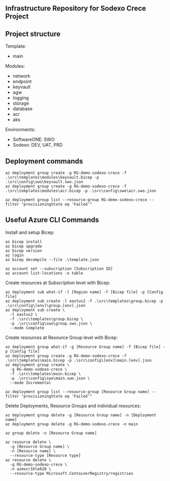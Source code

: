 Infrastructure Repository for Sodexo Crece Project
--------------------------------------------------

## Project structure

Template:

* main

Modules:

* network
* endpoint
* keyvault
* agw
* logging
* storage
* database
* acr
* aks

Environments:

* SoftwareONE: SWO
* Sodexo: DEV, UAT, PRD

## Deployment commands

```
az deployment group create -g RG-demo-sodexo-crece -f .\src\templates\modules\keyvault.bicep -p .\src\config\swo\keyvault.swo.json
az deployment group create -g RG-demo-sodexo-crece -f .\src\templates\modules\acr.bicep -p .\src\config\swo\acr.swo.json

az deployment group list --resource-group RG-demo-sodexo-crece --filter "provisioningState eq 'Failed'"
```

## Useful Azure CLI Commands

Install and setup Bicep:

```
az bicep install
az bicep upgrade
az bicep version
az login
az bicep decompile --file .\template.json

az account set --subscription [Subscription ID]
az account list-locations -o table
```

Create resources at Subscription level with Bicep:

```
az deployment sub what-if -l [Region name] -f [Bicep file] -p [Config file]
az deployment sub create -l eastus2 -f .\src\templates\group.bicep -p .\src\config\[env]\group.[env].json
az deployment sub create \
  -l eastus2 \
  -f .\src\templates\group.bicep \
  -p .\src\config\swo\group.swo.json \
  --mode Complete
```

Create resources at Resource Group level with Bicep:

```
az deployment group what-if -g [Resource Group name] -f [Bicep file] -p [Config file]
az deployment group create -g RG-demo-sodexo-crece -f .\src\templates\main.bicep -p .\src\config\[env]\main.[env].json
az deployment group create \
  -g RG-demo-sodexo-crece \
  -f .\src\templates\main.bicep \
  -p .\src\config\swo\main.swo.json \
  --mode Incremental

az deployment group list --resource-group [Resource Group name] --filter "provisioningState eq 'Failed'"
```

Delete Deployments, Resource Groups and individual resources:

```
az deployment group delete -g [Resource Group name] -n [Deployment name]
az deployment group delete -g RG-demo-sodexo-crece -n main

az group delete -n [Resource Group name]

az resource delete \
  -g [Resource Group name] \
  -n [Resource name] \
  --resource-type [Resource type]
az resource delete \
  -g RG-demo-sodexo-crece \
  -n azmxcr1hle620 \
  --resource-type Microsoft.ContainerRegistry/registries
```